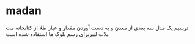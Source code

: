 # madan
ترسیم یک مدل سه بعدی از معدن و به دست آوردن مقدار و عیار طلا
از کتابخانه مت پلات لیبربرای رسم بلوک ها استفاده شده است.
